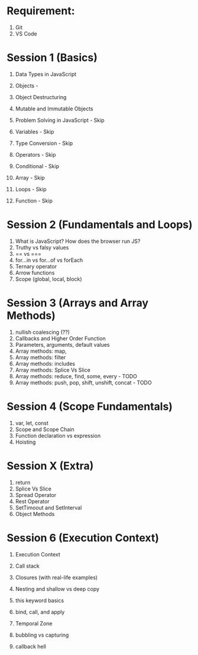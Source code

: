 # Requirement:
1. Git
2. VS Code

# Session 1 (Basics)

1. Data Types in JavaScript
2. Objects - 
3. Object Destructuring
4. Mutable and Immutable Objects

5. Problem Solving in JavaScript - Skip
6. Variables - Skip
7. Type Conversion - Skip
8. Operators - Skip
9. Conditional - Skip
10. Array - Skip
11. Loops - Skip
12. Function - Skip


# Session 2 (Fundamentals and Loops)

1. What is JavaScript? How does the browser run JS?
2. Truthy vs falsy values
3. == vs ===
4. for...in vs for...of vs forEach
5. Ternary operator
7. Arrow functions
8. Scope (global, local, block)


# Session 3 (Arrays and Array Methods)

1. nullish coalescing (??)
2. Callbacks and Higher Order Function
3. Parameters, arguments, default values
4. Array methods: map, 
5. Array methods: filter
6. Array methods: includes
7. Array methods: Splice Vs Slice
8. Array methods: reduce, find, some, every - TODO
9. Array methods: push, pop, shift, unshift, concat - TODO 


# Session 4 (Scope Fundamentals)
1. var, let, const
2. Scope and Scope Chain
3. Function declaration vs expression
4. Hoisting 


# Session X (Extra)
1. return
2. Splice Vs Slice
3. Spread Operator
4. Rest Operator
5. SetTimoout and SetInterval
6. Object Methods


# Session 6 (Execution Context)
1. Execution Context
2. Call stack


1. Closures (with real-life examples)
2. Nesting and shallow vs deep copy
3. this keyword basics
4. bind, call, and apply
5. Temporal Zone
6. bubbling vs capturing
7. callback hell

